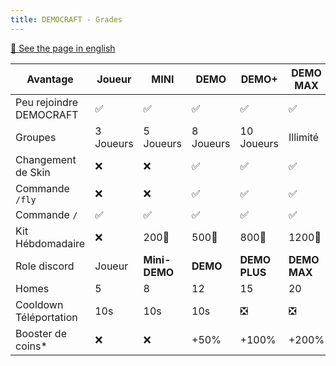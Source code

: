 ```yaml
---
title: DEMOCRAFT - Grades
---
```


[🍵 See the page in english](./ranks)

| Avantage                | Joueur    | MINI          | DEMO         | DEMO+         | DEMO MAX      |
| ----------------------- | ---------- | ------------- | ------------ | ------------- | ------------- |
| Peu rejoindre DEMOCRAFT | ✅         | ✅             | ✅            | ✅             | ✅             |
| Groupes                 | 3 Joueurs | 5 Joueurs     | 8 Joueurs    | 10 Joueurs    | Illimité      |
| Changement de Skin      | ❌         | ❌             | ✅            | ✅             | ✅             |
| Commande `/fly`         | ❌         | ❌             | ✅            | ✅             | ✅             |
| Commande `/`            | ✅         | ✅             | ✅            | ✅             | ✅             |
| Kit Hébdomadaire        | ❌         | 200💎  | 500💎 | 800💎  | 1200💎 |
| Role discord            | Joueur    | **Mini-DEMO** | **DEMO**     | **DEMO PLUS** | **DEMO MAX**  |
| Homes                   | 5         | 8             | 12           | 15            | 20            |
| Cooldown Téléportation  | 10s         | 10s             | 10s             | ❎             | ❎            |
| Booster de coins*       | ❌         | ❌             | +50%         | +100%         | +200%         |
